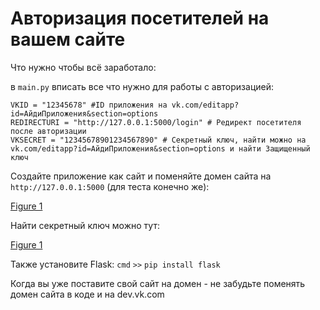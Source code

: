 # Авторизация посетителей на вашем сайте
Что нужно чтобы всё заработало:

в `main.py` вписать все что нужно для работы с авторизацией:

```
VKID = "12345678" #ID приложения на vk.com/editapp?id=АйдиПриложения&section=options
REDIRECTURI = "http://127.0.0.1:5000/login" # Редирект посетителя после авторизации
VKSECRET = "12345678901234567890" # Секретный ключ, найти можно на vk.com/editapp?id=АйдиПриложения&section=options и найти Защищенный ключ
```

Создайте приложение как сайт и поменяйте домен сайта на `http://127.0.0.1:5000` (для теста конечно же):

[Figure 1](https://cdn.discordapp.com/attachments/1006481428671889470/1062478780754563182/image.png)

Найти секретный ключ можно тут:

[Figure 1](https://cdn.discordapp.com/attachments/1006481428671889470/1062478683148914748/image.png)

Также установите Flask: `cmd` `>>` `pip install flask`

Когда вы уже поставите свой сайт на домен - не забудьте поменять домен сайта в коде и на dev.vk.com
